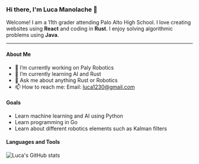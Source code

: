 ### Hi there, I'm Luca Manolache 👋

Welcome! I am a 11th grader attending Palo Alto High School.
I love creating websites using **React** and coding in **Rust**.
I enjoy solving algorithmic problems using **Java**.

-----------------

#### About Me
- 🔭 I’m currently working on Paly Robotics
- 🌱 I’m currently learning AI and Rust
- 💬 Ask me about anything Rust or Robotics
- 📫 How to reach me: Email: luca1230@gmail.com

#### Goals
- Learn machine learning and AI using Python 
- Learn programming in Go
- Learn about different robotics elements such as Kalman filters

#### Languages and Tools

![Luca's GitHub stats](https://github-readme-stats.vercel.app/api?notlucam=anuraghazra&count_private=true)
